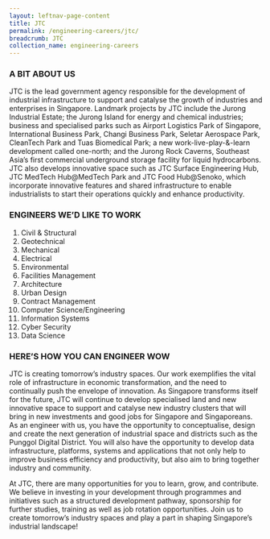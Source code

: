 ```yaml
---
layout: leftnav-page-content
title: JTC
permalink: /engineering-careers/jtc/
breadcrumb: JTC
collection_name: engineering-careers
---
```


### A BIT ABOUT US
JTC is the lead government agency responsible for the development of industrial infrastructure to support and catalyse the growth of industries and enterprises in Singapore.
Landmark projects by JTC include the Jurong Industrial Estate; the Jurong Island for energy and chemical industries; business and specialised parks such as Airport Logistics Park of Singapore, International Business Park, Changi Business Park, Seletar Aerospace Park, CleanTech Park and Tuas Biomedical Park; a new work-live-play-&-learn development called one-north; and the Jurong Rock Caverns, Southeast Asia’s first commercial underground storage facility for liquid hydrocarbons.
JTC also develops innovative space such as JTC Surface Engineering Hub, JTC MedTech Hub@MedTech Park and JTC Food Hub@Senoko, which incorporate innovative features and shared infrastructure to enable industrialists to start their operations quickly and enhance productivity.

### ENGINEERS WE’D LIKE TO WORK
1. Civil & Structural
2. Geotechnical
3. Mechanical
4. Electrical
5. Environmental
6. Facilities Management
7. Architecture
8. Urban Design
9. Contract Management
10. Computer Science/Engineering
11. Information Systems
12. Cyber Security
13. Data Science

### HERE’S HOW YOU CAN ENGINEER WOW
JTC is creating tomorrow’s industry spaces. Our work exemplifies the vital role of infrastructure in economic transformation, and the need to continually push the envelope of innovation. As Singapore transforms itself for the future, JTC will continue to develop specialised land and new innovative space to support and catalyse new industry clusters that will bring in new investments and good jobs for Singapore and Singaporeans. As an engineer with us, you have the opportunity to conceptualise, design and create the next generation of industrial space and districts such as the Punggol Digital District. You will also have the opportunity to develop data infrastructure, platforms, systems and applications that not only help to improve business efficiency and productivity, but also aim to bring together industry and community.

At JTC, there are many opportunities for you to learn, grow, and contribute. We believe in investing in your development through programmes and initiatives such as a structured development pathway, sponsorship for further studies, training as well as job rotation opportunities. Join us to create tomorrow’s industry spaces and play a part in shaping Singapore’s industrial landscape!
